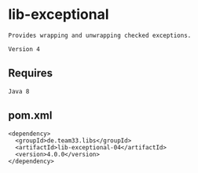 # lib-exceptional

    Provides wrapping and unwrapping checked exceptions.

    Version 4

## Requires

    Java 8

## pom.xml

    <dependency>
      <groupId>de.team33.libs</groupId>
      <artifactId>lib-exceptional-04</artifactId>
      <version>4.0.0</version>
    </dependency>
